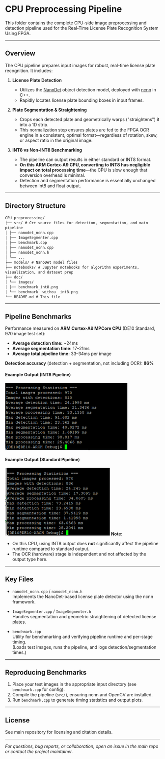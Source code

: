 # CPU Preprocessing Pipeline

This folder contains the complete CPU-side image preprocessing and detection pipeline used for the Real-Time License Plate Recognition System Using FPGA.

---

## Overview

The CPU pipeline prepares input images for robust, real-time license plate recognition. It includes:

1. **License Plate Detection**  
   - Utilizes the [NanoDet](https://github.com/RangiLyu/nanodet) object detection model, deployed with [ncnn](https://github.com/Tencent/ncnn) in C++.
   - Rapidly locates license plate bounding boxes in input frames.

2. **Plate Segmentation & Straightening**  
   - Crops each detected plate and geometrically warps ("straightens") it into a 1D strip.
   - This normalization step ensures plates are fed to the FPGA OCR engine in a consistent, optimal format—regardless of rotation, skew, or aspect ratio in the original image.

3. **INT8 vs Non-INT8 Benchmarking**  
   - The pipeline can output results in either standard or INT8 format.
   - **On this ARM Cortex-A9 CPU, converting to INT8 has negligible impact on total processing time**—the CPU is slow enough that conversion overhead is minimal.
   - Detection and segmentation performance is essentially unchanged between int8 and float output.

---


## Directory Structure
```
CPU_preprocessing/
├── src/ # C++ source files for detection, segmentation, and main pipeline
│ ├── nanodet_ncnn.cpp
│ ├── ImageSegmenter.cpp
│ ├── benchmark.cpp
│ ├── nanodet_ncnn.cpp
│ ├── nanodet_ncnn.h
│ └── ...
├── models/ # NanoDet model files
├── notebooks/ # Jupyter notebooks for algorithm experiments, visualization, and dataset prep
├── doc/
│ └── images/
│ ├── benchmark_int8.png
│ └── benchmark_ withou_ int8.png
└── README.md # This file
```

---

## Pipeline Benchmarks

Performance measured on **ARM Cortex-A9 MPCore CPU** (DE10 Standard, 970 image test set):

- **Average detection time:** ~24ms
- **Average segmentation time:** 17–21ms
- **Average total pipeline time:** 33–34ms per image

**Detection accuracy** (detection + segmentation, not including OCR): **86%**

#### Example Output (INT8 Pipeline)

![INT8 Benchmark](doc/images/benchmark_int8.png)

#### Example Output (Standard Pipeline)

![Non-INT8 Benchmark](doc/images/benchmark_without_int8.png)
**Note:**  
- On this CPU, using INT8 output does **not** significantly affect the pipeline runtime compared to standard output.
- The OCR (hardware) stage is independent and not affected by the output type here.

---

## Key Files

- `nanodet_ncnn.cpp` / `nanodet_ncnn.h`  
  Implements the NanoDet-based license plate detector using the ncnn framework.

- `ImageSegmenter.cpp` / `ImageSegmenter.h`  
  Handles segmentation and geometric straightening of detected license plates.

- `benchmark.cpp`  
  Utility for benchmarking and verifying pipeline runtime and per-stage timing.  
  (Loads test images, runs the pipeline, and logs detection/segmentation times.)

---

## Reproducing Benchmarks

1. Place your test images in the appropriate input directory (see `benchmark.cpp` for config).
2. Compile the pipeline (`src/`), ensuring ncnn and OpenCV are installed.
3. Run `benchmark.cpp` to generate timing statistics and output plots.

---

## License

See main repository for licensing and citation details.

---

*For questions, bug reports, or collaboration, open an issue in the main repo or contact the project maintainer.*
